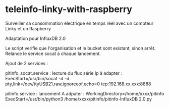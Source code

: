 # teleinfo-linky-with-raspberry
Surveiller sa consommation électrique en temps réel avec un compteur Linky et un Raspberry 

Adaptation pour InfluxDB 2.0

Le script verifie que l'organisation et le bucket sont existant, sinon arrêt.
Relance le service socat à chaque lancement.

Ajout de 2 services :

pitinfo_socat.service : 
lecture du flux série
Ip à adapter :
ExecStart=/usr/bin/socat -d -d pty,link=/dev/ttyUSB21,raw,ignoreeof,echo=0 tcp:192.168.xx.xxx:8888

pitinfo.service : 
lancement
A adpater :
WorkingDirectory=/home/xxxx/pitinfo
ExecStart=/usr/bin/python3 /home/xxxx/pitinfo/pitinfo-InfluxDB 2.0.py

